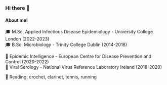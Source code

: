 ### Hi there 👋

#### About me!

🎓 M.Sc. Applied Infectious Disease Epidemiology - University College London (2022-2023)  
🎓 B.Sc. Microbiology - Trinity College Dublin (2014-2018)  

💼 Epidemic Intelligence - European Centre for Disease Prevention and Control (2020-2022)  
💼 Viral Serology - National Virus Reference Laboratory Ireland (2018-2020)  

🎨 Reading, crochet, clarinet, tennis, running


<!--
**cathoflemo/cathoflemo** is a ✨ _special_ ✨ repository because its `README.md` (this file) appears on your GitHub profile.

Here are some ideas to get you started:

- 🔭 I’m currently working on ...
- 🌱 I’m currently learning ...
- 👯 I’m looking to collaborate on ...
- 🤔 I’m looking for help with ...
- 💬 Ask me about ...
- 📫 How to reach me: ...
- 😄 Pronouns: ...
- ⚡ Fun fact: ...
-->
